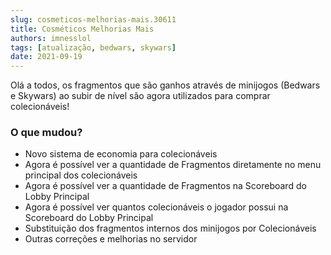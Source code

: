 ```yaml
---
slug: cosmeticos-melhorias-mais.30611
title: Cosméticos Melhorias Mais
authors: imnesslol
tags: [atualização, bedwars, skywars]
date: 2021-09-19
---
```


Olá a todos, os fragmentos que são ganhos através de minijogos (Bedwars e Skywars) ao subir de nível são agora utilizados para comprar colecionáveis!

<!-- truncate -->

### O que mudou?
* Novo sistema de economia para colecionáveis
* Agora é possível ver a quantidade de Fragmentos diretamente no menu principal dos colecionáveis
* Agora é possível ver a quantidade de Fragmentos na Scoreboard do Lobby Principal
* Agora é possível ver quantos colecionáveis o jogador possui na Scoreboard do Lobby Principal
* Substituição dos fragmentos internos dos minijogos por Colecionáveis
* Outras correções e melhorias no servidor
